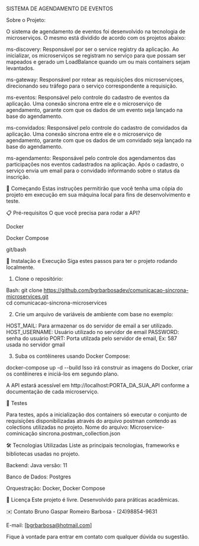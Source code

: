 SISTEMA DE AGENDAMENTO DE EVENTOS

Sobre o Projeto:

O sistema de agendamento de eventos foi desenvolvido na tecnologia de microserviços. O mesmo está dividido de acordo com os projetos abaixo:

  ms-discovery: Responsável por ser o service registry da aplicação. Ao inicializar, os microserviços se registram no serviço para que possam ser mapeados
  e gerado um LoadBalance quando um ou mais containers sejam levantados.

  ms-gateway: Responsável por rotear as requisições dos microserviçoes, direcionando seu tráfego para o serviço correspondente a requisição.

  ms-eventos: Responsável pelo controle do cadastro de eventos da aplicação. Uma conexão síncrona entre ele e o microserviço de agendamento, garante com que
  os dados de um evento seja lançado na base do agendamento.

  ms-convidados: Responsável pelo controle do cadastro de convidados da aplicação. Uma conexão síncrona entre ele e o microserviço de agendamento, garante com que
  os dados de um convidado seja lançado na base do agendamento.

  ms-agendamento: Responsável pelo controle dos agendamentos das participações nos eventos cadastrados na aplicação. Após o cadastro, o serviço envia um email para o convidado
  informando sobre o status da inscrição.

🚀 Começando
Estas instruções permitirão que você tenha uma cópia do projeto em execução em sua máquina local para fins de desenvolvimento e teste.

📋 Pré-requisitos
O que você precisa para rodar a API?

Docker

Docker Compose

git/bash

🔧 Instalação e Execução
Siga estes passos para ter o projeto rodando localmente.

1) Clone o repositório:

Bash:
git clone https://github.com/bgrbarbosadev/comunicacao-sincrona-microservices.git </br>
cd comunicacao-sincrona-microservices </br>

2) Crie um arquivo de variáveis de ambiente com base no exemplo: 

HOST_MAIL: Para armazenar os do servidor de email a ser utilizado.
HOST_USERNAME: Usuário utilizado no servidor de email
PASSWORD: senha do usuário
PORT: Porta utilzada pelo servidor de email, Ex: 587 usada no servidor gmail

3) Suba os contêineres usando Docker Compose:

docker-compose up -d --build
Isso irá construir as imagens do Docker, criar os contêineres e iniciá-los em segundo plano.

A API estará acessível em http://localhost:PORTA_DA_SUA_API conforme a documentação de cada microserviço.

🧪 Testes

Para testes, após a inicialização dos containers só executar o conjunto de requisições disponibilizadas através do arquivo postman contendo as colections utilizadas no projeto.
Nome do arquivo: Microservice-cominicação sincrona.postman_collection.json

🛠️ Tecnologias Utilizadas
Liste as principais tecnologias, frameworks e bibliotecas usadas no projeto.

Backend: Java versão: 11

Banco de Dados: Postgres 

Orquestração: Docker, Docker Compose

📝 Licença
Este projeto é livre. Desenvolvido para práticas acadêmicas.

✉️ Contato
Bruno Gaspar Romeiro Barbosa - (24)98854-9631

E-mail: [bgrbarbosa@hotmail.com]

Fique à vontade para entrar em contato com qualquer dúvida ou sugestão.
